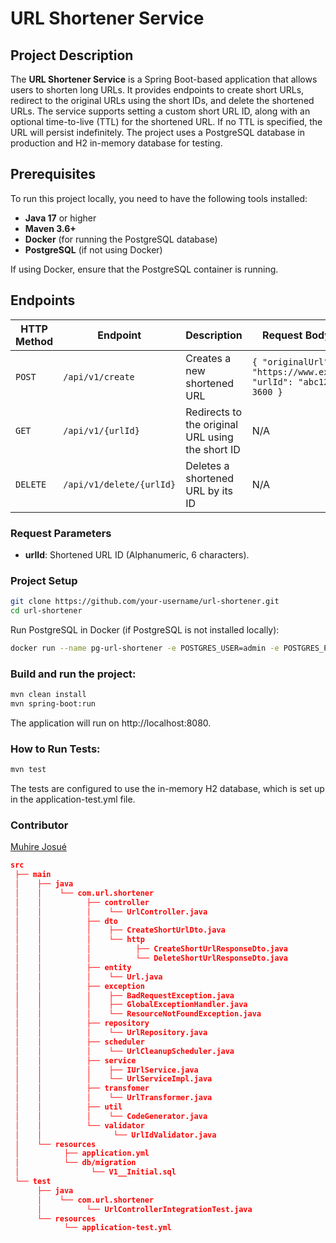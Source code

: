 # URL Shortener Service

## Project Description

The **URL Shortener Service** is a Spring Boot-based application that allows users to shorten long URLs. It provides endpoints to create short URLs, redirect to the original URLs using the short IDs, and delete the shortened URLs. The service supports setting a custom short URL ID, along with an optional time-to-live (TTL) for the shortened URL. If no TTL is specified, the URL will persist indefinitely. The project uses a PostgreSQL database in production and H2 in-memory database for testing.

## Prerequisites

To run this project locally, you need to have the following tools installed:

- **Java 17** or higher
- **Maven 3.6+**
- **Docker** (for running the PostgreSQL database)
- **PostgreSQL** (if not using Docker)

If using Docker, ensure that the PostgreSQL container is running.

## Endpoints

| HTTP Method | Endpoint              | Description                                    | Request Body Example |
|-------------|-----------------------|------------------------------------------------|----------------------|
| `POST`      | `/api/v1/create`       | Creates a new shortened URL                    | `{ "originalUrl": "https://www.example.com", "urlId": "abc123", "ttl": 3600 }` |
| `GET`       | `/api/v1/{urlId}`      | Redirects to the original URL using the short ID | N/A |
| `DELETE`    | `/api/v1/delete/{urlId}`| Deletes a shortened URL by its ID              | N/A |

### Request Parameters

- **urlId**: Shortened URL ID (Alphanumeric, 6 characters).

### Project Setup

```bash
git clone https://github.com/your-username/url-shortener.git
cd url-shortener
```

Run PostgreSQL in Docker (if PostgreSQL is not installed locally):

```bash
docker run --name pg-url-shortener -e POSTGRES_USER=admin -e POSTGRES_PASSWORD=root -e POSTGRES_DB=shortener_db -p 5432:5432 -d postgres
```

### Build and run the project:

```bash
mvn clean install
mvn spring-boot:run
```

The application will run on http://localhost:8080.

### How to Run Tests:

```bash
mvn test
```
The tests are configured to use the in-memory H2 database, which is set up in the application-test.yml file.


### Contributor
[Muhire Josué](https://github.com/Muhire-Josue)

```json
src
 ├── main
 │    ├── java
 │    │    └── com.url.shortener
 │    │          ├── controller
 │    │          │    └── UrlController.java
 │    │          ├── dto
 │    │          │    ├── CreateShortUrlDto.java
 │    │          │    └── http
 │    │          │          ├── CreateShortUrlResponseDto.java
 │    │          │          └── DeleteShortUrlResponseDto.java
 │    │          ├── entity
 │    │          │    └── Url.java
 │    │          ├── exception
 │    │          │    ├── BadRequestException.java
 │    │          │    ├── GlobalExceptionHandler.java
 │    │          │    └── ResourceNotFoundException.java
 │    │          ├── repository
 │    │          │    └── UrlRepository.java
 │    │          ├── scheduler
 │    │          │    └── UrlCleanupScheduler.java
 │    │          ├── service
 │    │          │    ├── IUrlService.java
 │    │          │    └── UrlServiceImpl.java
 │    │          ├── transfomer
 │    │          │    └── UrlTransformer.java
 │    │          ├── util
 │    │          │    └── CodeGenerator.java
 │    │          └── validator
 │    │                └── UrlIdValidator.java
 │    └── resources
 │          ├── application.yml
 │          └── db/migration
 │                └── V1__Initial.sql
 └── test
      ├── java
      │    └── com.url.shortener
      │          └── UrlControllerIntegrationTest.java
      └── resources
            └── application-test.yml
```
